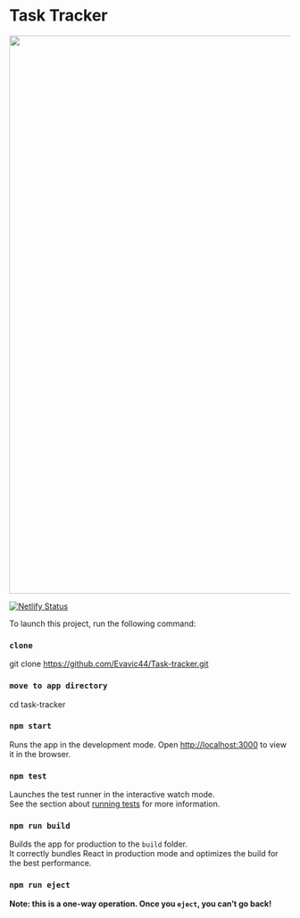 # Task Tracker
<img src="https://user-images.githubusercontent.com/62628408/131284172-b4893371-949c-496a-909f-8c17475c00f9.png" width="1000px">

[![Netlify Status](https://api.netlify.com/api/v1/badges/7e0feae5-3a1d-41e3-8e16-bca5e75822e4/deploy-status)](https://app.netlify.com/sites/todo-list-task-tracker/deploys)


To launch this project, run the following command: 

### `clone`
git clone https://github.com/Evavic44/Task-tracker.git

### `move to app directory`
cd task-tracker

### `npm start`

Runs the app in the development mode.
Open [http://localhost:3000](http://localhost:3000) to view it in the browser.

### `npm test`

Launches the test runner in the interactive watch mode.\
See the section about [running tests](https://facebook.github.io/create-react-app/docs/running-tests) for more information.

### `npm run build`

Builds the app for production to the `build` folder.\
It correctly bundles React in production mode and optimizes the build for the best performance.

### `npm run eject`

**Note: this is a one-way operation. Once you `eject`, you can’t go back!**
